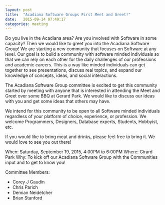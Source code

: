 ```yaml
---
layout: post
title:  "Acadiana Software Groups First Meet and Greet!"
date:   2015-09-14 07:49:17
categories: meeting
---
```

Do you live in the Acadiana area? Are you involved with Software in some capacity? Then we would like to greet you into the Acadiana Software Group! We are starting a new community that focuses on Software at any level. Our goal is to build a community with software minded individuals so that we can rely on each other for the daily challenges of our professions and academic careers. This is a way like minded individuals can get together to see presentations, discuss real topics, and expand our knowledge of concepts, ideas, and social interactions.

The Acadiana Software Group committee is excited to get this community started by meeting with anyone that is interested in attending the Meet and Greet over some BBQ at Gerard Park. We would like to discuss our ideas with you and get some ideas that others may have.

We intend for this community to be open to all Software minded individuals regardless of your platform of choice, experience, or profession. We welcome Programmers, Designers, Database experts, Students, Hobbyist, etc.

If you would like to bring meat and drinks, please feel free to bring it. We would love to see you out there!

When:  Saturday, September 19, 2015, 4:00PM to 6:00PM
Where: Girard Park
Why:   To kick off our Acadiana Software Group with the Communities input and to get to know you!

Committee Members:
* Corey J Gaudin
* Chris  Parich
* Demian Neidetcher
* Brian Stanford
